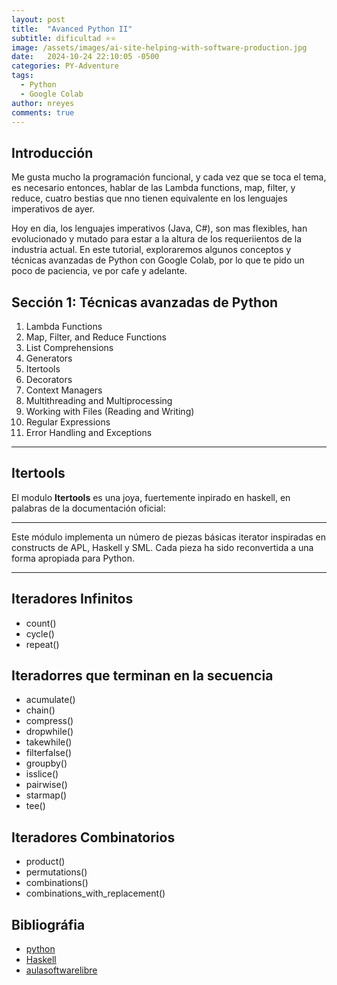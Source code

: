 ```yaml
---
layout: post
title:  "Avanced Python II"
subtitle: dificultad ⭐⭐
image: /assets/images/ai-site-helping-with-software-production.jpg
date:   2024-10-24 22:10:05 -0500
categories: PY-Adventure
tags:
  - Python
  - Google Colab
author: nreyes
comments: true
---
```


## Introducción

Me gusta mucho la programación funcional, y cada vez que se toca el tema, es necesario entonces, hablar de las Lambda functions, map, filter, y reduce, cuatro bestias que nno tienen equivalente en los lenguajes imperativos de ayer.

Hoy en dia, los lenguajes imperativos (Java, C#), son mas flexibles, han evolucionado y mutado para estar a la altura de los requeriientos de la industria actual. En este tutorial, exploraremos algunos conceptos y técnicas avanzadas de Python con Google Colab, por lo que te pido un poco de paciencia, ve por cafe y adelante.

## Sección 1: Técnicas avanzadas de Python

1. Lambda Functions
2. Map, Filter, and Reduce Functions
3. List Comprehensions
4. Generators
5. Itertools
6. Decorators
7. Context Managers
8. Multithreading and Multiprocessing
9. Working with Files (Reading and Writing)
10. Regular Expressions
11. Error Handling and Exceptions

***

## Itertools

El modulo **Itertools** es una joya, fuertemente inpirado en haskell, en palabras de la documentación oficial:

***
Este módulo implementa un número de piezas básicas iterator inspiradas en constructs de APL, Haskell y SML. Cada pieza ha sido reconvertida a una forma apropiada para Python.
***

## Iteradores Infinitos
- count()
- cycle()
- repeat()

## Iteradorres que terminan en la secuencia
- acumulate()
- chain()
- compress()
- dropwhile()
- takewhile()
- filterfalse()
- groupby()
- isslice()
- pairwise()
- starmap()
- tee()

## Iteradores Combinatorios
- product()
- permutations()
- combinations()
- combinations_with_replacement()

## Bibliográfia
- [python](https://docs.python.org/3/library/itertools.html)
- [Haskell](http://aprendehaskell.es)
- [aulasoftwarelibre](https://github.com/aulasoftwarelibre)
